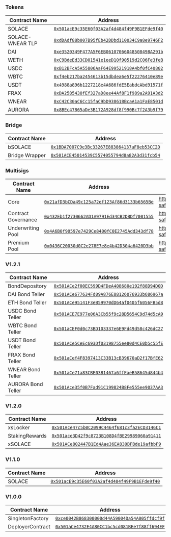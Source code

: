 ### Tokens

| Contract Name                | Address                                      |
|------------------------------|----------------------------------------------|
| SOLACE                       | [`0x501acE9c35E60f03A2af4d484f49F9B1EFde9f40`](https://aurorascan.dev/address/0x501acE9c35E60f03A2af4d484f49F9B1EFde9f40) |
| SOLACE-WNEAR TLP             | [`0xdDAdf88b007B95fEb42DDbd110034C9a8e9746F2`](https://aurorascan.dev/address/0xdDAdf88b007B95fEb42DDbd110034C9a8e9746F2) |
| DAI                          | [`0xe3520349F477A5F6EB06107066048508498A291b`](https://aurorascan.dev/address/0xe3520349F477A5F6EB06107066048508498A291b) |
| WETH                         | [`0xC9BdeEd33CD01541e1eeD10f90519d2C06Fe3feB`](https://aurorascan.dev/address/0xC9BdeEd33CD01541e1eeD10f90519d2C06Fe3feB) |
| USDC                         | [`0xB12BFcA5A55806AaF64E99521918A4bf0fC40802`](https://aurorascan.dev/address/0xB12BFcA5A55806AaF64E99521918A4bf0fC40802) |
| WBTC                         | [`0xf4eb217ba2454613b15dbdea6e5f22276410e89e`](https://aurorascan.dev/address/0xf4eb217ba2454613b15dbdea6e5f22276410e89e) |
| USDT                         | [`0x4988a896b1227218e4A686fdE5EabdcAbd91571f`](https://aurorascan.dev/address/0x4988a896b1227218e4A686fdE5EabdcAbd91571f) |
| FRAX                         | [`0xDA2585430fEf327aD8ee44Af8F1f989a2A91A3d2`](https://aurorascan.dev/address/0xDA2585430fEf327aD8ee44Af8F1f989a2A91A3d2) |
| WNEAR                        | [`0xC42C30aC6Cc15faC9bD938618BcaA1a1FaE8501d`](https://aurorascan.dev/address/0xC42C30aC6Cc15faC9bD938618BcaA1a1FaE8501d) |
| AURORA                       | [`0x8BEc47865aDe3B172A928df8f990Bc7f2A3b9f79`](https://aurorascan.dev/address/0x8BEc47865aDe3B172A928df8f990Bc7f2A3b9f79) |

### Bridge

| Contract Name                | Address                                      |
|------------------------------|----------------------------------------------|
| bSOLACE                      | [`0x1BDA7007C9e3Bc33267E883864137aF8eb53CC2D`](https://aurorascan.dev/address/0x1BDA7007C9e3Bc33267E883864137aF8eb53CC2D) |
| Bridge Wrapper               | [`0x501ACE45014539C5574055794d8a82A3d31fcb54`](https://aurorascan.dev/address/0x501ACE45014539C5574055794d8a82A3d31fcb54) |

### Multisigs

| Contract Name                | Address                                      | Links |
|------------------------------|----------------------------------------------|-------|
| Core                         | [`0x21afD3bCDa49c125a72ef123Af86d3133b6565Be`](https://aurorascan.dev/address/0x21afD3bCDa49c125a72ef123Af86d3133b6565Be) | https://gnosis-safe.io/app/aurora:0x21afD3bCDa49c125a72ef123Af86d3133b6565Be |
| Contract Governance          | [`0x432Eb1f2730662AD1A9791Ed34CB2DBDf7001555`](https://aurorascan.dev/address/0x432Eb1f2730662AD1A9791Ed34CB2DBDf7001555) | https://gnosis-safe.io/app/aurora:0x432Eb1f2730662AD1A9791Ed34CB2DBDf7001555 |
| Underwriting Pool            | [`0x4A6B0f90597e7429Ce8400fC0E2745Add343df78`](https://aurorascan.dev/address/0x4A6B0f90597e7429Ce8400fC0E2745Add343df78) | https://gnosis-safe.io/app/aurora:0x4A6B0f90597e7429Ce8400fC0E2745Add343df78 |
| Premium Pool                 | [`0x0436C20030d0C2e278E7e8e4b42D304a6420D3bb`](https://aurorascan.dev/address/0x0436C20030d0C2e278E7e8e4b42D304a6420D3bb) | https://gnosis-safe.io/app/aurora:0x0436C20030d0C2e278E7e8e4b42D304a6420D3bb |

### V1.2.1

| Contract Name                | Address                                      |
|------------------------------|----------------------------------------------|
| BondDepository               | [`0x501ACe2f00EC599D4FDeA408680e192f88D94D0D`](https://aurorascan.dev/address/0x501ACe2f00EC599D4FDeA408680e192f88D94D0D) |
| DAI Bond Teller              | [`0x501ACe677634Fd09A876E88126076933b686967a`](https://aurorascan.dev/address/0x501ACe677634Fd09A876E88126076933b686967a) |
| ETH Bond Teller              | [`0x501ACe95141F3eB59970dD64af0405f6056FB5d8`](https://aurorascan.dev/address/0x501ACe95141F3eB59970dD64af0405f6056FB5d8) |
| USDC Bond Teller             | [`0x501ACE7E977e06A3Cb55f9c28D5654C9d74d5cA9`](https://aurorascan.dev/address/0x501ACE7E977e06A3Cb55f9c28D5654C9d74d5cA9) |
| WBTC Bond Teller             | [`0x501aCEF0d0c73BD103337e6E9Fd49d58c426dC27`](https://aurorascan.dev/address/0x501aCEF0d0c73BD103337e6E9Fd49d58c426dC27) |
| USDT Bond Teller             | [`0x501ACe5CeEc693Df03198755ee80d4CE0b5c55fE`](https://aurorascan.dev/address/0x501ACe5CeEc693Df03198755ee80d4CE0b5c55fE) |
| FRAX Bond Teller             | [`0x501aCef4F8397413C33B13cB39670aD2f17BfE62`](https://aurorascan.dev/address/0x501aCef4F8397413C33B13cB39670aD2f17BfE62) |
| WNEAR Bond Teller            | [`0x501aCe71a83CBE03B1467a6ffEaeB58645d844b4`](https://aurorascan.dev/address/0x501aCe71a83CBE03B1467a6ffEaeB58645d844b4) |
| AURORA Bond Teller           | [`0x501Ace35f0B7Fad91C199824B8Fe555ee9037AA3`](https://aurorascan.dev/address/0x501Ace35f0B7Fad91C199824B8Fe555ee9037AA3) |

### V1.2.0

| Contract Name                | Address                                      |
|------------------------------|----------------------------------------------|
| xsLocker                     | [`0x501Ace47c5b0C2099C4464f681c3fa2ECD3146C1`](https://aurorascan.dev/address/0x501Ace47c5b0C2099C4464f681c3fa2ECD3146C1) |
| StakingRewards               | [`0x501ace3D42f9c8723B108D4fBE29989060a91411`](https://aurorascan.dev/address/0x501ace3D42f9c8723B108D4fBE29989060a91411) |
| xSOLACE                      | [`0x501ACe802447B1Ed4Aae36EA830BFBde19afbbF9`](https://aurorascan.dev/address/0x501ACe802447B1Ed4Aae36EA830BFBde19afbbF9) |

### V1.1.0

| Contract Name                | Address                                      |
|------------------------------|----------------------------------------------|
| SOLACE                       | [`0x501acE9c35E60f03A2af4d484f49F9B1EFde9f40`](https://aurorascan.dev/address/0x501acE9c35E60f03A2af4d484f49F9B1EFde9f40) |

### V1.0.0

| Contract Name                | Address                                      |
|------------------------------|----------------------------------------------|
| SingletonFactory             | [`0xce0042B868300000d44A59004Da54A005ffdcf9f`](https://aurorascan.dev/address/0xce0042B868300000d44A59004Da54A005ffdcf9f) |
| DeployerContract             | [`0x501aCe4732E4A80CC1bc5cd081BEe7f88ff694EF`](https://aurorascan.dev/address/0x501aCe4732E4A80CC1bc5cd081BEe7f88ff694EF) |
